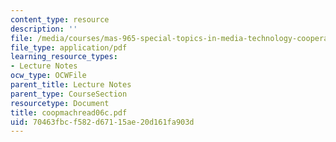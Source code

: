 ```yaml
---
content_type: resource
description: ''
file: /media/courses/mas-965-special-topics-in-media-technology-cooperative-machines-fall-2003/70463fbcf582d67115ae20d161fa903d_coopmachread06c.pdf
file_type: application/pdf
learning_resource_types:
- Lecture Notes
ocw_type: OCWFile
parent_title: Lecture Notes
parent_type: CourseSection
resourcetype: Document
title: coopmachread06c.pdf
uid: 70463fbc-f582-d671-15ae-20d161fa903d
---
```

